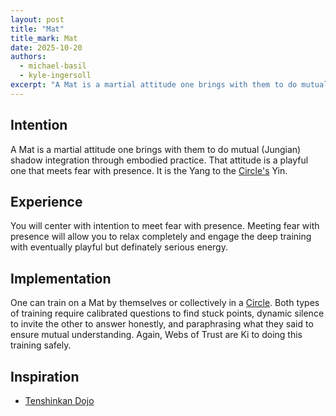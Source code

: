 ```yaml
---
layout: post
title: "Mat"
title_mark: Mat
date: 2025-10-20
authors:
  - michael-basil
  - kyle-ingersoll
excerpt: "A Mat is a martial attitude one brings with them to do mutual (Jungian) shadow integration through embodied practice."
---
```


## Intention

A Mat is a martial attitude one brings with them to do mutual (Jungian) shadow integration through embodied practice. That attitude is a playful one that meets fear with presence. It is the Yang to the [Circle's](../circle/) Yin.

## Experience

You will center with intention to meet fear with presence. Meeting fear with presence will allow you to relax completely and engage the deep training with eventually playful but definately serious energy.

## Implementation

One can train on a Mat by themselves or collectively in a [Circle](../circle/). Both types of training require calibrated questions to find stuck points, dynamic silence to invite the other to answer honestly, and paraphrasing what they said to ensure mutual understanding. Again, Webs of Trust are Ki to doing this training safely.

## Inspiration

- [Tenshinkan Dojo](https://japaneseculturecenter.com/classes/aikido)
